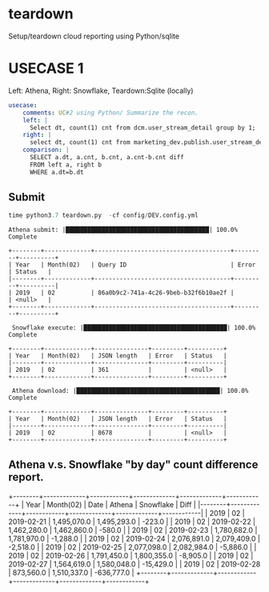 # teardown
Setup/teardown cloud reporting using Python/sqlite


# USECASE 1
Left: Athena, Right: Snowflake, Teardown:Sqlite (locally)

```yaml
usecase:
    comments: UC#2 using Python/ Summarize the recon.
    left: |
      Select dt, count(1) cnt from dcm.user_stream_detail group by 1;
    right: |
      select dt, count(1) cnt from marketing_dev.publish.user_stream_detail group by 1;
    comparison: |
      SELECT a.dt, a.cnt, b.cnt, a.cnt-b.cnt diff
      FROM left a, right b
      WHERE a.dt=b.dt
```

## Submit

```python
time python3.7 teardown.py  -cf config/DEV.config.yml 
```


    Athena submit: |████████████████████████████████████████| 100.0% Complete

    +--------+-------------+--------------------------------------+---------+----------+
    | Year   | Month(02)   | Query ID                             | Error   | Status   |
    |--------+-------------+--------------------------------------+---------+----------|
    | 2019   | 02          | 86a0b9c2-741a-4c26-9beb-b32f6b10ae2f |         | <null>   |
    +--------+-------------+--------------------------------------+---------+----------+

     Snowflake execute: |████████████████████████████████████████| 100.0% Complete

    +--------+-------------+---------------+---------+----------+
    | Year   | Month(02)   | JSON length   | Error   | Status   |
    |--------+-------------+---------------+---------+----------|
    | 2019   | 02          | 361           |         | <null>   |
    +--------+-------------+---------------+---------+----------+

     Athena download: |████████████████████████████████████████| 100.0% Complete

    +--------+-------------+---------------+---------+----------+
    | Year   | Month(02)   | JSON length   | Error   | Status   |
    |--------+-------------+---------------+---------+----------|
    | 2019   | 02          | 8678          |         | <null>   |
    +--------+-------------+---------------+---------+----------+
  
  
## Athena v.s. Snowflake "by day" count difference report.

+--------+-------------+------------+-------------+-------------+------------+
| Year   | Month(02)   | Date       | Athena      | Snowflake   | Diff       |
|--------+-------------+------------+-------------+-------------+------------|
| 2019   | 02          | 2019-02-21 | 1,495,070.0 | 1,495,293.0 | -223.0     |
| 2019   | 02          | 2019-02-22 | 1,462,280.0 | 1,462,860.0 | -580.0     |
| 2019   | 02          | 2019-02-23 | 1,780,682.0 | 1,781,970.0 | -1,288.0   |
| 2019   | 02          | 2019-02-24 | 2,076,891.0 | 2,079,409.0 | -2,518.0   |
| 2019   | 02          | 2019-02-25 | 2,077,098.0 | 2,082,984.0 | -5,886.0   |
| 2019   | 02          | 2019-02-26 | 1,791,450.0 | 1,800,355.0 | -8,905.0   |
| 2019   | 02          | 2019-02-27 | 1,564,619.0 | 1,580,048.0 | -15,429.0  |
| 2019   | 02          | 2019-02-28 | 873,560.0   | 1,510,337.0 | -636,777.0 |
+--------+-------------+------------+-------------+-------------+------------+
